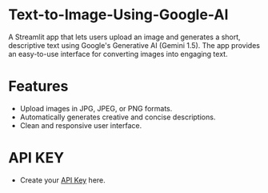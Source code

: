 # Text-to-Image-Using-Google-AI
A Streamlit app that lets users upload an image and generates a short, descriptive text using Google's Generative AI (Gemini 1.5). The app provides an easy-to-use interface for converting images into engaging text.

# Features
- Upload images in JPG, JPEG, or PNG formats.
- Automatically generates creative and concise descriptions.
- Clean and responsive user interface.

# API KEY
- Create your [API Key](https://aistudio.google.com/app/apikey) here.

